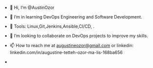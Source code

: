 - 👋 Hi, I’m @AustinOzor
- 👀 I’m in learning DevOps Engineering and Software Development.
- 🌱 Tools: Linux,Git,Jenkins,Ansible,CI/CD, .
- 💞️ I’m looking to collaborate on DevOps projects to improve my skills.
- 📫 How to reach me at augustineozor@gmail.com or linkedin: linkedin.com/in/augustine-tetteh-ozor-ma-lis-168ba656

- 

<!---
AustinOzor/AustinOzor is a ✨ special ✨ repository because its `README.md` (this file) appears on your GitHub profile.
You can click the Preview link to take a look at your changes.
--->

